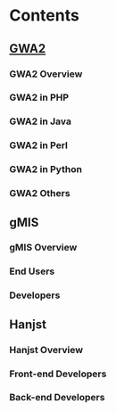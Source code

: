 
# Contents

## [GWA2](gwa2/index) 

### GWA2 Overview

### GWA2 in PHP

### GWA2 in Java

### GWA2 in Perl

### GWA2 in Python

### GWA2 Others

## gMIS

### gMIS Overview

### End Users

### Developers

## Hanjst

### Hanjst Overview

### Front-end Developers

### Back-end Developers
<!--stackedit_data:
eyJoaXN0b3J5IjpbLTE4MDI2MTMwOTBdfQ==
-->